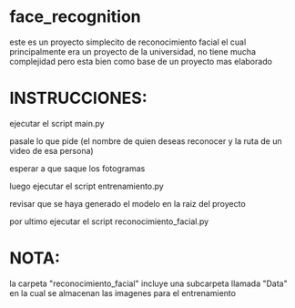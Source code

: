 # face_recognition
este es un proyecto simplecito de reconocimiento facial el cual principalmente era un proyecto de la universidad, no tiene mucha complejidad pero esta bien como base
 de un proyecto mas elaborado

# INSTRUCCIONES:
ejecutar el script main.py
>
pasale lo que pide (el nombre de quien deseas reconocer y la ruta de un video de esa persona)
> 
esperar a que saque los fotogramas
>
luego ejecutar el script entrenamiento.py
> 
revisar que se haya generado el modelo en la raiz del proyecto
> 
por ultimo ejecutar el script reconocimiento_facial.py

# NOTA:
la carpeta "reconocimiento_facial" incluye una subcarpeta llamada "Data" en la cual se almacenan las imagenes para el entrenamiento
